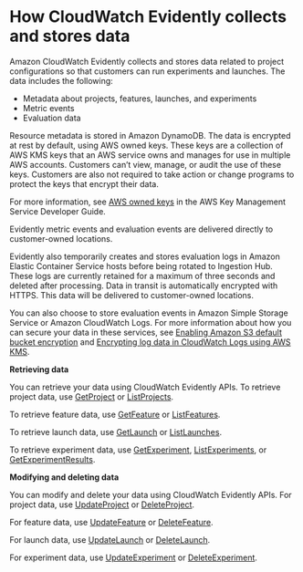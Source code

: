 # How CloudWatch Evidently collects and stores data<a name="CloudWatch-Evidently-datacollection"></a>

Amazon CloudWatch Evidently collects and stores data related to project configurations so that customers can run experiments and launches\. The data includes the following:
+ Metadata about projects, features, launches, and experiments
+ Metric events
+ Evaluation data

Resource metadata is stored in Amazon DynamoDB\. The data is encrypted at rest by default, using AWS owned keys\. These keys are a collection of AWS KMS keys that an AWS service owns and manages for use in multiple AWS accounts\. Customers can’t view, manage, or audit the use of these keys\. Customers are also not required to take action or change programs to protect the keys that encrypt their data\.

For more information, see [ AWS owned keys](https://docs.aws.amazon.com/kms/latest/developerguide/concepts.html#aws-owned-cmk) in the AWS Key Management Service Developer Guide\.

Evidently metric events and evaluation events are delivered directly to customer\-owned locations\.

Evidently also temporarily creates and stores evaluation logs in Amazon Elastic Container Service hosts before being rotated to Ingestion Hub\. These logs are currently retained for a maximum of three seconds and deleted after processing\. Data in transit is automatically encrypted with HTTPS\. This data will be delivered to customer\-owned locations\.

You can also choose to store evaluation events in Amazon Simple Storage Service or Amazon CloudWatch Logs\. For more information about how you can secure your data in these services, see [ Enabling Amazon S3 default bucket encryption](https://docs.aws.amazon.com/AmazonS3/latest/userguide/default-bucket-encryption.html) and [ Encrypting log data in CloudWatch Logs using AWS KMS](https://docs.aws.amazon.com/AmazonCloudWatch/latest/logs/encrypt-log-data-kms.html)\.

**Retrieving data**

You can retrieve your data using CloudWatch Evidently APIs\. To retrieve project data, use [GetProject](https://docs.aws.amazon.com/cloudwatchevidently/latest/APIReference/API_GetProject.html) or [ListProjects](https://docs.aws.amazon.com/cloudwatchevidently/latest/APIReference/API_ListProjects.html)\.

To retrieve feature data, use [GetFeature](https://docs.aws.amazon.com/cloudwatchevidently/latest/APIReference/API_GetFeature.html) or [ListFeatures](https://docs.aws.amazon.com/cloudwatchevidently/latest/APIReference/API_ListFeature.html)\.

To retrieve launch data, use [GetLaunch](https://docs.aws.amazon.com/cloudwatchevidently/latest/APIReference/API_GetLaunch.html) or [ListLaunches](https://docs.aws.amazon.com/cloudwatchevidently/latest/APIReference/API_ListLaunches.html)\.

To retrieve experiment data, use [GetExperiment](https://docs.aws.amazon.com/cloudwatchevidently/latest/APIReference/API_GetExperiment.html), [ListExperiments](https://docs.aws.amazon.com/cloudwatchevidently/latest/APIReference/API_ListExperiments.html), or [GetExperimentResults](https://docs.aws.amazon.com/cloudwatchevidently/latest/APIReference/API_GetExperimentResults.html)\.

**Modifying and deleting data**

You can modify and delete your data using CloudWatch Evidently APIs\. For project data, use [UpdateProject](https://docs.aws.amazon.com/cloudwatchevidently/latest/APIReference/API_UpdateProject.html) or [DeleteProject](https://docs.aws.amazon.com/cloudwatchevidently/latest/APIReference/API_DeleteProject.html)\.

For feature data, use [UpdateFeature](https://docs.aws.amazon.com/cloudwatchevidently/latest/APIReference/API_UpdateFeature.html) or [DeleteFeature](https://docs.aws.amazon.com/cloudwatchevidently/latest/APIReference/API_DeleteFeature.html)\.

For launch data, use [UpdateLaunch](https://docs.aws.amazon.com/cloudwatchevidently/latest/APIReference/API_UpdateLaunch.html) or [DeleteLaunch](https://docs.aws.amazon.com/cloudwatchevidently/latest/APIReference/API_DeleteLaunch.html)\.

For experiment data, use [UpdateExperiment](https://docs.aws.amazon.com/cloudwatchevidently/latest/APIReference/API_UpdateExperiment.html) or [DeleteExperiment](https://docs.aws.amazon.com/cloudwatchevidently/latest/APIReference/API_DeleteExperiment.html)\.